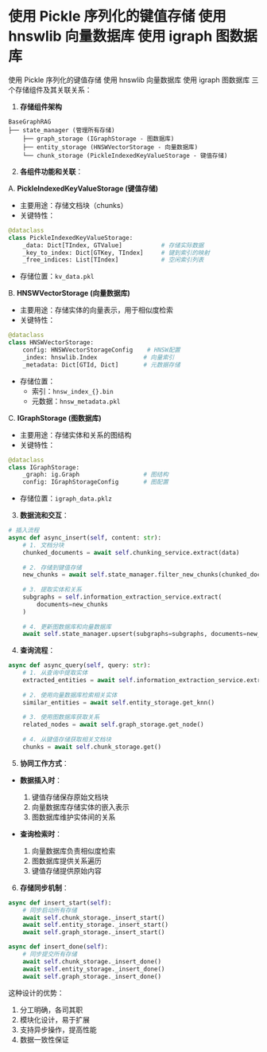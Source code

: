 
# 使用 Pickle 序列化的键值存储  使用 hnswlib 向量数据库  使用 igraph 图数据库 

使用 Pickle 序列化的键值存储  使用 hnswlib 向量数据库  使用 igraph 图数据库 
三个存储组件及其关联关系：

1. **存储组件架构**

```plaintext
BaseGraphRAG
├── state_manager (管理所有存储)
    ├── graph_storage (IGraphStorage - 图数据库)
    ├── entity_storage (HNSWVectorStorage - 向量数据库)
    └── chunk_storage (PickleIndexedKeyValueStorage - 键值存储)
```

2. **各组件功能和关联**：

A. **PickleIndexedKeyValueStorage (键值存储)**
- 主要用途：存储文档块（chunks）
- 关键特性：
```python
@dataclass
class PickleIndexedKeyValueStorage:
    _data: Dict[TIndex, GTValue]           # 存储实际数据
    _key_to_index: Dict[GTKey, TIndex]     # 键到索引的映射
    _free_indices: List[TIndex]            # 空闲索引列表
```
- 存储位置：`kv_data.pkl`

B. **HNSWVectorStorage (向量数据库)**
- 主要用途：存储实体的向量表示，用于相似度检索
- 关键特性：
```python
@dataclass
class HNSWVectorStorage:
    config: HNSWVectorStorageConfig    # HNSW配置
    _index: hnswlib.Index             # 向量索引
    _metadata: Dict[GTId, Dict]       # 元数据存储
```
- 存储位置：
  - 索引：`hnsw_index_{}.bin`
  - 元数据：`hnsw_metadata.pkl`

C. **IGraphStorage (图数据库)**
- 主要用途：存储实体和关系的图结构
- 关键特性：
```python
@dataclass
class IGraphStorage:
    _graph: ig.Graph                  # 图结构
    config: IGraphStorageConfig       # 图配置
```
- 存储位置：`igraph_data.pklz`

3. **数据流和交互**：

```python
# 插入流程
async def async_insert(self, content: str):
    # 1. 文档分块
    chunked_documents = await self.chunking_service.extract(data)
    
    # 2. 存储到键值存储
    new_chunks = await self.state_manager.filter_new_chunks(chunked_documents)
    
    # 3. 提取实体和关系
    subgraphs = self.information_extraction_service.extract(
        documents=new_chunks
    )
    
    # 4. 更新图数据库和向量数据库
    await self.state_manager.upsert(subgraphs=subgraphs, documents=new_chunks)
```

4. **查询流程**：

```python
async def async_query(self, query: str):
    # 1. 从查询中提取实体
    extracted_entities = await self.information_extraction_service.extract_entities_from_query()
    
    # 2. 使用向量数据库检索相关实体
    similar_entities = await self.entity_storage.get_knn()
    
    # 3. 使用图数据库获取关系
    related_nodes = await self.graph_storage.get_node()
    
    # 4. 从键值存储获取相关文档块
    chunks = await self.chunk_storage.get()
```

5. **协同工作方式**：

- **数据插入时**：
  1. 键值存储保存原始文档块
  2. 向量数据库存储实体的嵌入表示
  3. 图数据库维护实体间的关系

- **查询检索时**：
  1. 向量数据库负责相似度检索
  2. 图数据库提供关系遍历
  3. 键值存储提供原始内容

6. **存储同步机制**：

```python
async def insert_start(self):
    # 同步启动所有存储
    await self.chunk_storage._insert_start()
    await self.entity_storage._insert_start()
    await self.graph_storage._insert_start()

async def insert_done(self):
    # 同步提交所有存储
    await self.chunk_storage._insert_done()
    await self.entity_storage._insert_done()
    await self.graph_storage._insert_done()
```

这种设计的优势：
1. 分工明确，各司其职
2. 模块化设计，易于扩展
3. 支持异步操作，提高性能
4. 数据一致性保证
